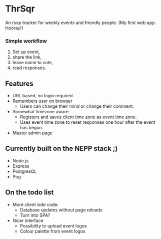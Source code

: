 # ThrSqr
An rsvp tracker for weekly events and friendly people.
(My first web app. Hooray!)

### Simple workflow

1. Set up event, 
2. share the link,
3. leave name to vote, 
4. read responses. 

## Features

* URL based, no login required
* Remembers user on browser
  * Users can change their mind or change their comment.
* Somewhat timezone aware
  * Registers and saves client time zone as event time zone.
  * Uses event time zone to reset responses one hour after the event has begun.
* Master admin page

## Currently built on the NEPP stack ;)

* Node.js
* Express
* PostgresQL
* Pug
 
## On the todo list

* More client side code:
  * Database updates without page reloads
  * Turn into SPA?
* Nicer interface
  * Possibility to upload event logos
  * Colour palette from event logos
